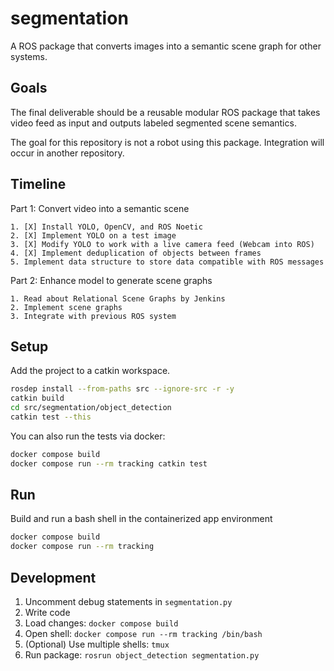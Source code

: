 # segmentation

A ROS package that converts images into a semantic scene graph for other systems.

## Goals

The final deliverable should be a reusable modular ROS package that takes video feed as input and outputs labeled segmented scene semantics.

The goal for this repository is not a robot using this package. Integration will occur in another repository.

## Timeline

Part 1: Convert video into a semantic scene

    1. [X] Install YOLO, OpenCV, and ROS Noetic
    2. [X] Implement YOLO on a test image
    3. [X] Modify YOLO to work with a live camera feed (Webcam into ROS)
    4. [X] Implement deduplication of objects between frames
    5. Implement data structure to store data compatible with ROS messages

Part 2: Enhance model to generate scene graphs

    1. Read about Relational Scene Graphs by Jenkins
    2. Implement scene graphs
    3. Integrate with previous ROS system

## Setup

Add the project to a catkin workspace.

```bash
rosdep install --from-paths src --ignore-src -r -y
catkin build
cd src/segmentation/object_detection
catkin test --this
```

You can also run the tests via docker:

```bash
docker compose build
docker compose run --rm tracking catkin test
```

## Run

Build and run a bash shell in the containerized app environment
```bash
docker compose build
docker compose run --rm tracking
```

## Development
1. Uncomment debug statements in `segmentation.py`
1. Write code
1. Load changes: `docker compose build`
1. Open shell: `docker compose run --rm tracking /bin/bash`
1. (Optional) Use multiple shells: `tmux`
1. Run package: `rosrun object_detection segmentation.py`